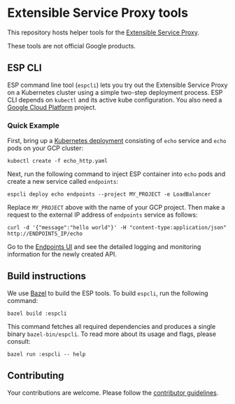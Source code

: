 # Extensible Service Proxy tools #

This repository hosts helper tools for the [Extensible Service Proxy](https://cloud.google.com/endpoints/).

These tools are not official Google products.

## ESP CLI ##

ESP command line tool (`espcli`) lets you try out the Extensible Service Proxy on a Kubernetes cluster using a simple two-step deployment process. ESP CLI depends on `kubectl` and its active kube configuration. You also need a [Google Cloud Platform](http://cloud.google.com) project.

### Quick Example ###

First, bring up a [Kubernetes deployment](https://raw.githubusercontent.com/GoogleCloudPlatform/endpoints-samples/master/k8s/echo_http.yaml) consisting of `echo` service and `echo` pods on your GCP cluster:

    kubectl create -f echo_http.yaml

Next, run the following command to inject ESP container into `echo` pods and create a new service called `endpoints`:

    espcli deploy echo endpoints --project MY_PROJECT -e LoadBalancer

Replace `MY_PROJECT` above with the name of your GCP project.
Then make a request to the external IP address of `endpoints` service as follows:

    curl -d '{"message":"hello world"}' -H "content-type:application/json" http://ENDPOINTS_IP/echo

Go to the [Endpoints UI](https://console.cloud.google.com/endpoints) and see the detailed logging and monitoring information for the newly created API.

## Build instructions ##

We use [Bazel](https://bazel.io) to build the ESP tools.
To build `espcli`, run the following command:

    bazel build :espcli

This command fetches all required dependencies and produces a single binary
`bazel-bin/espcli`. To read more about its usage and flags,
please consult:

    bazel run :espcli -- help


## Contributing ##

Your contributions are welcome. Please follow the [contributor
guidelines](/CONTRIBUTING.md).
